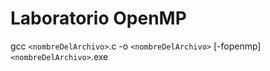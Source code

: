# Laboratorio OpenMP

gcc `<nombreDelArchivo>`.c -o `<nombreDelArchivo>` [-fopenmp]
`<nombreDelArchivo>`.exe